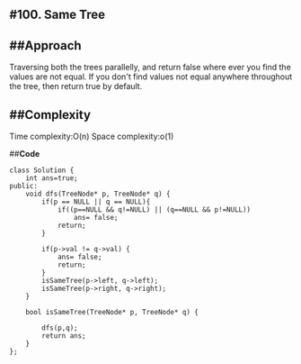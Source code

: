 #**100. Same Tree**
------------------------------------------------------

##**Approach**
------------------
Traversing both the trees parallelly, and return false where ever you find the values are not equal. If you don't find values not equal anywhere throughout the tree, then return true by default.

##**Complexity**
-------------------
Time complexity:O(n)
Space complexity:o(1)

##**Code**
```
class Solution {
    int ans=true;
public:
    void dfs(TreeNode* p, TreeNode* q) {
        if(p == NULL || q == NULL){
            if((p==NULL && q!=NULL) || (q==NULL && p!=NULL))
                ans= false;
            return;
        }

        if(p->val != q->val) {
            ans= false;
            return;
        }
        isSameTree(p->left, q->left);
        isSameTree(p->right, q->right);
    }

    bool isSameTree(TreeNode* p, TreeNode* q) {
        
        dfs(p,q);
        return ans;
    }
};
```